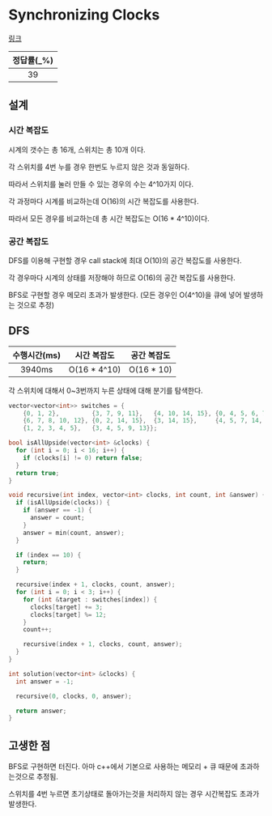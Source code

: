 # Synchronizing Clocks

[링크](https://algospot.com/judge/problem/read/CLOCKSYNC)

| 정답률(\_%) |
| :---------: |
|     39      |

## 설계

### 시간 복잡도

시계의 갯수는 총 16개, 스위치는 총 10개 이다.

각 스위치를 4번 누를 경우 한번도 누르지 않은 것과 동일하다.

따라서 스위치를 눌러 만들 수 있는 경우의 수는 4^10가지 이다.

각 과정마다 시계를 비교하는데 O(16)의 시간 복잡도를 사용한다.

따라서 모든 경우를 비교하는데 총 시간 복잡도는 O(16 \* 4^10)이다.

### 공간 복잡도

DFS를 이용해 구현할 경우 call stack에 최대 O(10)의 공간 복잡도를 사용한다.

각 경우마다 시계의 상태를 저장해야 하므로 O(16)의 공간 복잡도를 사용한다.

BFS로 구현할 경우 메모리 초과가 발생한다. (모든 경우인 O(4^10)을 큐에 넣어 발생하는 것으로 추정)

## DFS

| 수행시간(ms) |  시간 복잡도  | 공간 복잡도 |
| :----------: | :-----------: | :---------: |
|    3940ms    | O(16 \* 4^10) | O(16 \* 10) |

각 스위치에 대해서 0~3번까지 누른 상태에 대해 분기를 탐색한다.

```cpp
vector<vector<int>> switches = {
    {0, 1, 2},         {3, 7, 9, 11},   {4, 10, 14, 15}, {0, 4, 5, 6, 7},
    {6, 7, 8, 10, 12}, {0, 2, 14, 15},  {3, 14, 15},     {4, 5, 7, 14, 15},
    {1, 2, 3, 4, 5},   {3, 4, 5, 9, 13}};

bool isAllUpside(vector<int> &clocks) {
  for (int i = 0; i < 16; i++) {
    if (clocks[i] != 0) return false;
  }
  return true;
}

void recursive(int index, vector<int> clocks, int count, int &answer) {
  if (isAllUpside(clocks)) {
    if (answer == -1) {
      answer = count;
    }
    answer = min(count, answer);
  }

  if (index == 10) {
    return;
  }

  recursive(index + 1, clocks, count, answer);
  for (int i = 0; i < 3; i++) {
    for (int &target : switches[index]) {
      clocks[target] += 3;
      clocks[target] %= 12;
    }
    count++;

    recursive(index + 1, clocks, count, answer);
  }
}

int solution(vector<int> &clocks) {
  int answer = -1;

  recursive(0, clocks, 0, answer);

  return answer;
}
```

## 고생한 점

BFS로 구현하면 터진다. 아마 c++에서 기본으로 사용하는 메모리 + 큐 때문에 초과하는것으로 추정됨.

스위치를 4번 누르면 초기상태로 돌아가는것을 처리하지 않는 경우 시간복잡도 초과가 발생한다.
